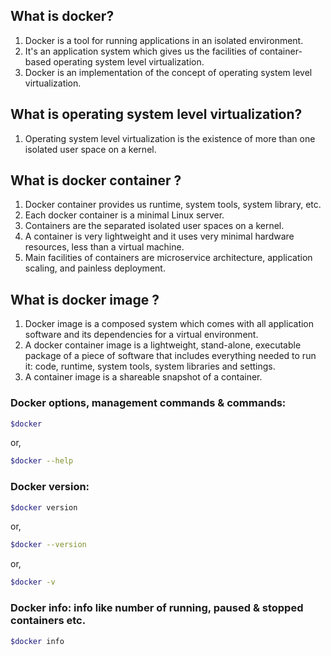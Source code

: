 ## What is docker?

1. Docker is a tool for running applications in an isolated environment.
2. It's an application system which gives us the facilities of container-based operating system level virtualization.
3. Docker is an implementation of the concept of operating system level virtualization.

## What is operating system level virtualization?

1. Operating system level virtualization is the existence of more than one isolated user space on a kernel.

## What is docker container ?

1. Docker container provides us runtime, system tools, system library, etc.
2. Each docker container is a minimal Linux server.
3. Containers are the separated isolated user spaces on a kernel.
4. A container is very lightweight and it uses very minimal hardware resources, less than a virtual machine.
5. Main facilities of containers are microservice architecture, application scaling, and painless deployment.

## What is docker image ?

1. Docker image is a composed system which comes with all application software and its dependencies for a virtual environment.
2. A docker container image is a lightweight, stand-alone, executable package of a piece of software that includes everything needed to run it: code, runtime, system tools, system libraries and settings.
3. A container image is a shareable snapshot of a container.

### Docker options, management commands & commands:

```bash
$docker
```

or,

```bash
$docker --help
```

### Docker version:

```bash
$docker version
```

or,

```bash
$docker --version
```

or,

```bash
$docker -v
```

### Docker info: info like number of running, paused & stopped containers etc.

```bash
$docker info
```
